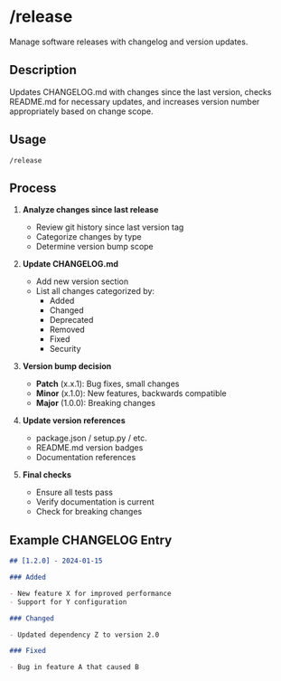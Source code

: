 # /release

Manage software releases with changelog and version updates.

## Description

Updates CHANGELOG.md with changes since the last version, checks README.md for necessary updates, and increases version number appropriately based on change scope.

## Usage

```
/release
```

## Process

1. **Analyze changes since last release**
   - Review git history since last version tag
   - Categorize changes by type
   - Determine version bump scope

2. **Update CHANGELOG.md**
   - Add new version section
   - List all changes categorized by:
     - Added
     - Changed
     - Deprecated
     - Removed
     - Fixed
     - Security

3. **Version bump decision**
   - **Patch** (x.x.1): Bug fixes, small changes
   - **Minor** (x.1.0): New features, backwards compatible
   - **Major** (1.0.0): Breaking changes

4. **Update version references**
   - package.json / setup.py / etc.
   - README.md version badges
   - Documentation references

5. **Final checks**
   - Ensure all tests pass
   - Verify documentation is current
   - Check for breaking changes

## Example CHANGELOG Entry

```markdown
## [1.2.0] - 2024-01-15

### Added

- New feature X for improved performance
- Support for Y configuration

### Changed

- Updated dependency Z to version 2.0

### Fixed

- Bug in feature A that caused B
```
